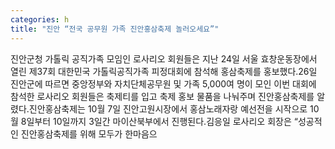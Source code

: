 ```yaml
---
categories: h
title: "진안 “전국 공무원 가족 진안홍삼축제 놀러오세요”"
---
```

진안군청 가톨릭 공직가족 모임인 로사리오 회원들은 지난 24일 서울 효창운동장에서 열린 제37회 대한민국 가톨릭공직가족 피정대회에 참석해 홍삼축제를 홍보했다.26일 진안군에 따르면 중앙정부와 자치단체공무원 및 가족 5,000여 명이 모인 이번 대회에 참석한 로사리오 회원들은 축제티를 입고 축제 홍보 물품을 나눠주며 진안홍삼축제를 알렸다.진안홍삼축제는 10월 7일 진안고원시장에서 홍삼노래자랑 예선전을 시작으로 10월 8일부터 10일까지 3일간 마이산북부에서 진행된다.김응일 로사리오 회장은 “성공적인 진안홍삼축제를 위해 모두가 한마음으